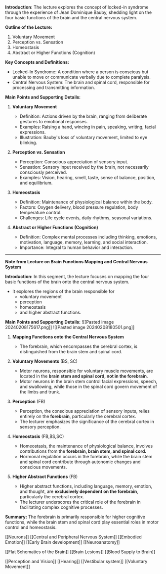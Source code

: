 
**Introduction:**
The lecture explores the concept of locked-in syndrome through the experience of Jean Dominique Bauby, shedding light on the four basic functions of the brain and the central nervous system.

**Outline of the Lecture:**
1. Voluntary Movement
2. Perception vs. Sensation
3. Homeostasis
4. Abstract or Higher Functions (Cognition)

**Key Concepts and Definitions:**
- Locked-In Syndrome: A condition where a person is conscious but unable to move or communicate verbally due to complete paralysis.
- Central Nervous System: The brain and spinal cord, responsible for processing and transmitting information.

**Main Points and Supporting Details:**

1. **Voluntary Movement**  
   - Definition: Actions driven by the brain, ranging from deliberate gestures to emotional responses.
   - Examples: Raising a hand, wincing in pain, speaking, writing, facial expressions.
   - Illustration: Bauby's loss of voluntary movement, limited to eye blinking.

2. **Perception vs. Sensation**  
   - Perception: Conscious appreciation of sensory input.
   - Sensation: Sensory input received by the brain, not necessarily consciously perceived.
   - Examples: Vision, hearing, smell, taste, sense of balance, position, and equilibrium.

3. **Homeostasis**  
   - Definition: Maintenance of physiological balance within the body.
   - Factors: Oxygen delivery, blood pressure regulation, body temperature control.
   - Challenges: Life cycle events, daily rhythms, seasonal variations.

4. **Abstract or Higher Functions (Cognition)**  
   - Definition: Complex mental processes including thinking, emotions, motivation, language, memory, learning, and social interaction.
   - Importance: Integral to human behavior and interaction.



---
**Note from Lecture on Brain Functions Mapping and Central Nervous System**

**Introduction:**
In this segment, the lecture focuses on mapping the four basic functions of the brain onto the central nervous system. 
- It explores the regions of the brain responsible for 
	- voluntary movement
	- perception
	- homeostasis
	- and higher abstract functions.

**Main Points and Supporting Details:**
![[Pasted image 20240208175617.png]]
![[Pasted image 20240208180501.png]]
1. **Mapping Functions onto the Central Nervous System**  
   - The forebrain, which encompasses the cerebral cortex, is distinguished from the brain stem and spinal cord.

2. **Voluntary Movements**  (BS, SC)
   - Motor neurons, responsible for voluntary muscle movements, are located in the **brain stem and spinal cord, not in the forebrain**.
   - Motor neurons in the brain stem control facial expressions, speech, and swallowing, while those in the spinal cord govern movement of the limbs and trunk.

3. **Perception**  (FB)
   - Perception, the conscious appreciation of sensory inputs, relies entirely on the **forebrain**, particularly the cerebral cortex.
   - The lecturer emphasizes the significance of the cerebral cortex in sensory perception.

4. **Homeostasis**  (FB,BS,SC)
   - Homeostasis, the maintenance of physiological balance, involves contributions from the **forebrain, brain stem, and spinal cord.**
   - Hormonal regulation occurs in the forebrain, while the brain stem and spinal cord contribute through autonomic changes and conscious movements.

5. **Higher Abstract Functions**  (FB)
   - Higher abstract functions, including language, memory, emotion, and thought, are **exclusively dependent on the forebrain**, particularly the cerebral cortex.
   - The lecturer underscores the critical role of the forebrain in facilitating complex cognitive processes.

**Summary:**
The forebrain is primarily responsible for higher cognitive functions, while the brain stem and spinal cord play essential roles in motor control and homeostasis.

[[Neurons]]
[[Central and Peripheral Nervous System]]
[[Embodied Emotion]]
[[Early Brain development]]
[[Neuroanatomy]]

[[Flat Schematics of the Brain]]
[[Brain Lesions]]
[[Blood Supply to Brain]]

[[Perception and Vision]]
[[Hearing]]
[[Vestibular system]]
[[Voluntary Movement]]